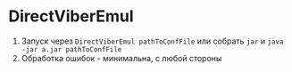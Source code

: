 # DirectViberEmul

1. Запуск через `DirectViberEmul pathToConfFile` или собрать `jar` и `java -jar a.jar pathToConfFile`
2. Обработка ошибок - минимальна, с любой стороны

